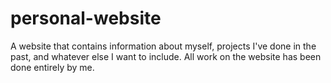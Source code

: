 # personal-website
A website that contains information about myself, projects I've done in the past, and whatever else I want to include. All work on the website has been done entirely by me.
